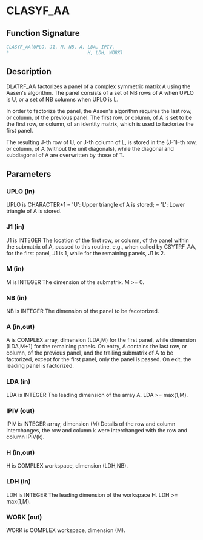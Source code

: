 # CLASYF_AA

## Function Signature

```fortran
CLASYF_AA(UPLO, J1, M, NB, A, LDA, IPIV,
*                             H, LDH, WORK)
```

## Description


 DLATRF_AA factorizes a panel of a complex symmetric matrix A using
 the Aasen's algorithm. The panel consists of a set of NB rows of A
 when UPLO is U, or a set of NB columns when UPLO is L.

 In order to factorize the panel, the Aasen's algorithm requires the
 last row, or column, of the previous panel. The first row, or column,
 of A is set to be the first row, or column, of an identity matrix,
 which is used to factorize the first panel.

 The resulting J-th row of U, or J-th column of L, is stored in the
 (J-1)-th row, or column, of A (without the unit diagonals), while
 the diagonal and subdiagonal of A are overwritten by those of T.


## Parameters

### UPLO (in)

UPLO is CHARACTER*1 = 'U': Upper triangle of A is stored; = 'L': Lower triangle of A is stored.

### J1 (in)

J1 is INTEGER The location of the first row, or column, of the panel within the submatrix of A, passed to this routine, e.g., when called by CSYTRF_AA, for the first panel, J1 is 1, while for the remaining panels, J1 is 2.

### M (in)

M is INTEGER The dimension of the submatrix. M >= 0.

### NB (in)

NB is INTEGER The dimension of the panel to be facotorized.

### A (in,out)

A is COMPLEX array, dimension (LDA,M) for the first panel, while dimension (LDA,M+1) for the remaining panels. On entry, A contains the last row, or column, of the previous panel, and the trailing submatrix of A to be factorized, except for the first panel, only the panel is passed. On exit, the leading panel is factorized.

### LDA (in)

LDA is INTEGER The leading dimension of the array A. LDA >= max(1,M).

### IPIV (out)

IPIV is INTEGER array, dimension (M) Details of the row and column interchanges, the row and column k were interchanged with the row and column IPIV(k).

### H (in,out)

H is COMPLEX workspace, dimension (LDH,NB).

### LDH (in)

LDH is INTEGER The leading dimension of the workspace H. LDH >= max(1,M).

### WORK (out)

WORK is COMPLEX workspace, dimension (M).

